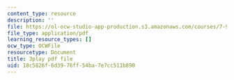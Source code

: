 ```yaml
---
content_type: resource
description: ''
file: https://ol-ocw-studio-app-production.s3.amazonaws.com/courses/7-91j-foundations-of-computational-and-systems-biology-spring-2014/18c5826f6d3976ff54ba7e7cc511b890_Ob9xGBPvr_s.pdf
file_type: application/pdf
learning_resource_types: []
ocw_type: OCWFile
resourcetype: Document
title: 3play pdf file
uid: 18c5826f-6d39-76ff-54ba-7e7cc511b890
---
```

